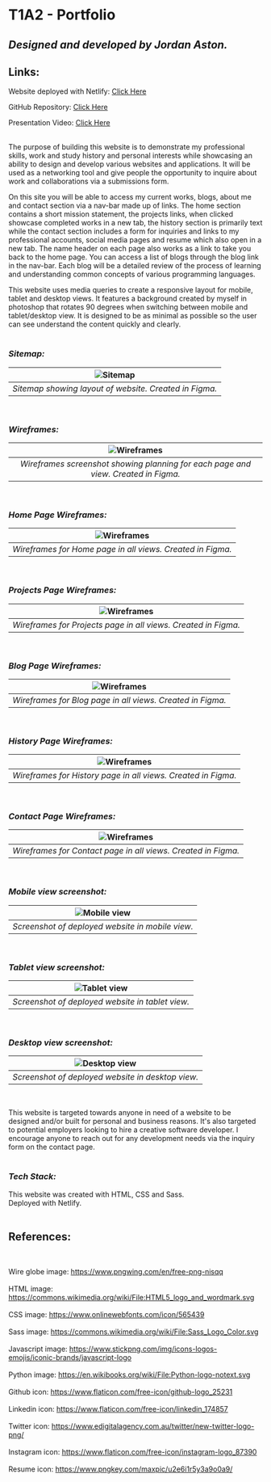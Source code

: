# T1A2 - Portfolio

## *Designed and developed by Jordan Aston.* 

## **Links:** 

Website deployed with Netlify: [Click Here](https://jordanaston.netlify.app/index.html)

GitHub Repository: [Click Here](https://github.com/jordanaston/portfolio) 

Presentation Video: [Click Here](https://youtu.be/rgl91XmBRwg) <br><br>


The purpose of building this website is to demonstrate my professional skills, work and study history and personal interests while showcasing an ability to design and develop various websites and applications. It will be used as a networking tool and give people the opportunity to inquire about work and collaborations via a submissions form. 

On this site you will be able to access my current works, blogs, about me and contact section via a nav-bar made up of links. The home section contains a short mission statement, the projects links, when clicked showcase completed works in a new tab, the history section is primarily text while the contact section includes a form for inquiries and links to my professional accounts, social media pages and resume which also open in a new tab. The name header on each page also works as a link to take you back to the home page. You can access a list of blogs through the blog link in the nav-bar. Each blog will be a detailed review of the process of learning and understanding common concepts of various programming languages. 

This website uses media queries to create a responsive layout for mobile, tablet and desktop views. It features a background created by myself in photoshop that rotates 90 degrees when switching between mobile and tablet/desktop view. It is designed to be as minimal as possible so the user can see understand the content quickly and clearly. 
<br><br>

### *Sitemap:* <br>
|![Sitemap](./docs/sitemap.png)
|:--:| 
| *Sitemap showing layout of website. Created in Figma.* |
<br>

### *Wireframes:* <br>
|![Wireframes](./docs/all-wireframes.png)
|:--:| 
| *Wireframes screenshot showing planning for each page and view. Created in Figma.* |
<br>

### *Home Page Wireframes:* <br>
|![Wireframes](./docs/wireframe-home.png)
|:--:| 
| *Wireframes for Home page in all views. Created in Figma.* |
<br>

### *Projects Page Wireframes:* <br>
|![Wireframes](./docs/wireframe-projects.png)
|:--:| 
| *Wireframes for Projects page in all views. Created in Figma.* |
<br>

### *Blog Page Wireframes:* <br>
|![Wireframes](./docs/wireframe-blog.png)
|:--:| 
| *Wireframes for Blog page in all views. Created in Figma.* |
<br>

### *History Page Wireframes:* <br>
|![Wireframes](./docs/wireframe-history.png)
|:--:| 
| *Wireframes for History page in all views. Created in Figma.* |
<br>

### *Contact Page Wireframes:* <br>
|![Wireframes](./docs/wireframe-contact.png)
|:--:| 
| *Wireframes for Contact page in all views. Created in Figma.* |
<br>

### *Mobile view screenshot:* <br>
|![Mobile view](./docs/screenshot-mobile-view.png)
|:--:| 
| *Screenshot of deployed website in mobile view.* |
<br>

### *Tablet view screenshot:* <br>
|![Tablet view](./docs/screenshot-tablet-view.png)
|:--:| 
| *Screenshot of deployed website in tablet view.* |
<br>

### *Desktop view screenshot:* <br>
|![Desktop view](./docs/screenshot-desktop-view.png)
|:--:| 
| *Screenshot of deployed website in desktop view.* |
<br>

This website is targeted towards anyone in need of a website to be designed and/or built for personal and business reasons. It's also targeted to potential employers looking to hire a creative software developer. I encourage anyone to reach out for any development needs via the inquiry form on the contact page.<br><br>

### *Tech Stack:* <br>
This website was created with HTML, CSS and Sass.<br> 
Deployed with Netlify.
<br><br>


## **References**: 
<br>

Wire globe image: https://www.pngwing.com/en/free-png-nisqq
<br><br>
HTML image: https://commons.wikimedia.org/wiki/File:HTML5_logo_and_wordmark.svg
<br><br>
CSS image: https://www.onlinewebfonts.com/icon/565439
<br><br>
Sass image: https://commons.wikimedia.org/wiki/File:Sass_Logo_Color.svg
<br><br>
Javascript image: https://www.stickpng.com/img/icons-logos-emojis/iconic-brands/javascript-logo
<br><br>
Python image: https://en.wikibooks.org/wiki/File:Python-logo-notext.svg
<br><br>
Github icon: https://www.flaticon.com/free-icon/github-logo_25231
<br><br>
Linkedin icon: https://www.flaticon.com/free-icon/linkedin_174857
<br><br>
Twitter icon: https://www.edigitalagency.com.au/twitter/new-twitter-logo-png/
<br><br>
Instagram icon: https://www.flaticon.com/free-icon/instagram-logo_87390 
<br><br>
Resume icon: https://www.pngkey.com/maxpic/u2e6i1r5y3a9o0a9/